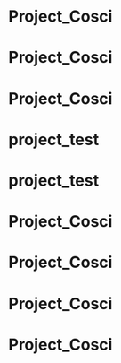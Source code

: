 # Project_Cosci
# Project_Cosci
# Project_Cosci
# project_test
# project_test
# Project_Cosci
# Project_Cosci
# Project_Cosci
# Project_Cosci
